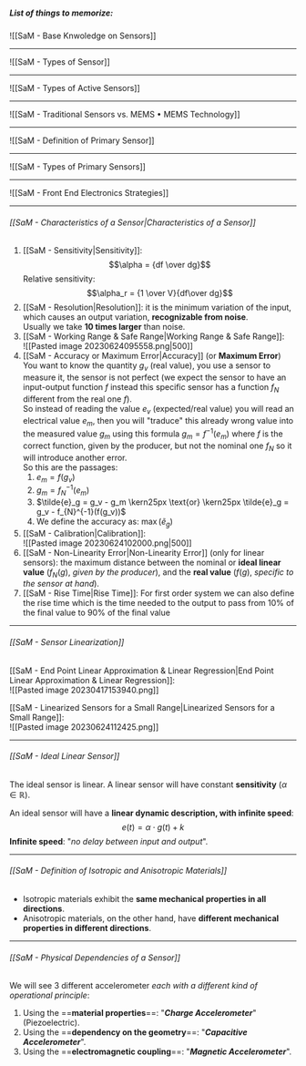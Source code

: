 ##### List of things to memorize:
![[SaM - Base Knwoledge on Sensors]]

---

![[SaM - Types of Sensor]]

---
![[SaM - Types of Active Sensors]]

---
![[SaM - Traditional Sensors vs. MEMS • MEMS Technology]]

---
![[SaM - Definition of Primary Sensor]]

---
![[SaM - Types of Primary Sensors]]

---
![[SaM - Front End Electronics Strategies]]

---
###### [[SaM - Characteristics of a Sensor|Characteristics of a Sensor]]
1. [[SaM - Sensitivity|Sensitivity]]:$$\alpha = {df \over dg}$$Relative sensitivity:$$\alpha_r = {1 \over V}{df\over dg}$$
2. [[SaM - Resolution|Resolution]]: it is the minimum variation of the input, which causes an output variation, **recognizable from noise**.<br>Usually we take **10 times larger** than noise.
3. [[SaM - Working Range & Safe Range|Working Range & Safe Range]]:<br>![[Pasted image 20230624095558.png|500]]
4. [[SaM - Accuracy or Maximum Error|Accuracy]] (or **Maximum Error**)<br>You want to know the quantity $g_v$ (real value), you use a sensor to measure it, the sensor is not perfect (we expect the sensor to have an input-output function $f$ instead this specific sensor has a function $f_N$ different from the real one $f$).<br>So instead of reading the value $e_v$ (expected/real value)  you will read an electrical value $e_m$, then you will "traduce" this already wrong value into the measured value $g_m$ using this formula $g_m = f^{-1}(e_m)$ where $f$ is the correct function, given by the producer, but not the nominal one $f_N$ so it will introduce another error.<br>So this are the passages:
	1. $e_m = f(g_v)$ 
	2. $g_m = f_N^{-1}(e_m)$
	3. $\tilde{e}_g = g_v - g_m \kern25px \text{or} \kern25px \tilde{e}_g = g_v - f_{N}^{-1}(f(g_v))$
	4. We define the accuracy as: $\max\left({\tilde{e}_g}\right)$
5. [[SaM - Calibration|Calibration]]:<br>![[Pasted image 20230624102000.png|500]]
6. [[SaM - Non-Linearity Error|Non-Linearity Error]] (only for linear sensors): the maximum distance between the nominal or **ideal linear value** ($f_N(g)$, *given by the producer*), and the **real value** ($f(g)$, *specific to the sensor at hand*).
7. [[SaM - Rise Time|Rise Time]]: For first order system we can also define the rise time which is the time needed to the output to pass from 10% of the final value to 90% of the final value

---
###### [[SaM - Sensor Linearization]]
[[SaM - End Point  Linear Approximation & Linear Regression|End Point  Linear Approximation & Linear Regression]]:<br>![[Pasted image 20230417153940.png]]

[[SaM - Linearized Sensors for a Small Range|Linearized Sensors for a Small Range]]:<br>![[Pasted image 20230624112425.png]]

---
###### [[SaM - Ideal Linear Sensor]]
The ideal sensor is linear.
A linear sensor will have constant **sensitivity** $(\alpha \in \mathbb{R})$.

An ideal sensor will have a **linear dynamic description, with infinite speed**:$$e(t) = \alpha \cdot g(t) + k$$**Infinite speed**: "*no delay between input and output*".

---
###### [[SaM - Definition of Isotropic and Anisotropic Materials]]
- Isotropic materials exhibit the **same mechanical properties in all directions**.
- Anisotropic materials, on the other hand, have **different mechanical properties in different directions**.

---
###### [[SaM - Physical Dependencies of a Sensor]]
We will see 3 different accelerometer *each with a different kind of operational principle*:
1. Using the ==**material properties**==: "***Charge Accelerometer***" (Piezoelectric).
2. Using the ==**dependency on the geometry**==: "***Capacitive Accelerometer***".
3. Using the ==**electromagnetic coupling**==: "***Magnetic Accelerometer***".